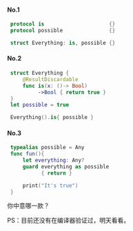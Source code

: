 #### No.1
```Swift
 protocol is                     {}
 protocol possible               {}

 struct Everything: is, possible {}
```

#### No.2
```Swift
 struct Everything {
     @ResultDiscardable
     func is(x: ()-> Bool) 
          ->Bool { return true }
 }
 let possible = true

 Everything().is{ possible }
```

#### No.3 
```Swift
 typealias possible = Any
 func fun(){
     let everything: Any? 
     guard everything as possible
           { return }

     print("It's true")
 }
```

你中意哪一款？

PS：目前还没有在编译器验证过，明天看看。
